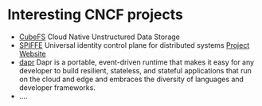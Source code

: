 # Interesting CNCF projects

- [CubeFS](https://cubefs.io/)  Cloud Native Unstructured Data Storage
- [SPIFFE](https://www.cncf.io/projects/spiffe/) Universal identity control plane for distributed systems
  [Project Website](https://spiffe.io/)
- [dapr](https://dapr.io/) Dapr is a portable, event-driven runtime that makes it easy for any developer to build resilient, stateless, and stateful applications that run on the cloud and edge and embraces the diversity of languages and developer frameworks.
- ....
